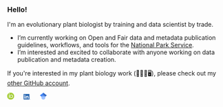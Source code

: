 ### Hello!
I'm an evolutionary plant biologist by training and data scientist by trade. 

- I’m currently working on Open and Fair data and metadata publication guidelines, workflows, and tools for the [National Park Service](https://github.com/nationalparkservice).
- I’m interested and excited to collaborate with anyone working on data publication and metadata creation. 

If you're interested in my plant biology work (🥦🧬🔬🖥), please check out my [other GitHub account](https://github.com/rlbaker5).

[<img src="ORCIDiD_icon16x16.png" width = 16x>](https://orcid.org/0000-0001-7591-5035) &emsp;   [<img src="LI-In-Bug.png" width = 16x>](https://www.linkedin.com/in/robertlbaker)  &emsp;  [<img src="32px-Google_Scholar_logo.svg.png" width = 16x>](https://scholar.google.com/citations?user=8jyV2CEAAAAJ&hl=en)


<!--
**RobLBaker/RobLBaker** is a ✨ _special_ ✨ repository because its `README.md` (this file) appears on your GitHub profile.

Here are some ideas to get you started:

- 🔭 I’m currently working on ...
- 🌱 I’m currently learning ...
- 👯 I’m looking to collaborate on ...
- 🤔 I’m looking for help with ...
- 💬 Ask me about ...
- 📫 How to reach me: ...
- 😄 Pronouns: ...
- ⚡ Fun fact: ...
-->
